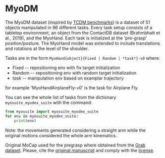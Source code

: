 # MyoDM

The MyoDM dataset (inspired by [TCDM benchmarks](https://github.com/facebookresearch/TCDM)) is a dataset of 51 objects manipulated in 96 different tasks. Every task setup consists of a tabletop environment, an object from the ContactDB dataset (Brahmbhatt et al., 2019), and the MyoHand. Each task is initialized at the 'pre-grasp' position/posture.
The MyoHand model was extended to include translations and rotations at the level of the shoulder.


Tasks are in the form `MyoHand{object}{Fixed | Random | *task*}-v0`
where:
- Fixed -- repositioning env with fix target initialization
- Random -- repositioning env with random target initialization
- *task* -- manipulation env based on examplar trajectory

for example 'MyoHandAirplaneFly-v0' is the task for Airplane Fly.

You can see the whole list of tasks from the dictionary `myosuite_myodex_suite` with the command:
``` python
from myosuite import myosuite_myodex_suite
for env in myosuite_myodex_suite:
    print(env)
```

Note: the movements generated considering a straight arm while the original motions considered the whole arm kinematics.


Original MoCap used for the pregrasp where obtained from the [Grab dataset](https://github.com/otaheri/GRAB). Please, cite the [original manuscript](https://arxiv.org/abs/2008.11200) and comply with the [license](https://github.com/otaheri/GRAB/blob/master/LICENSE).
